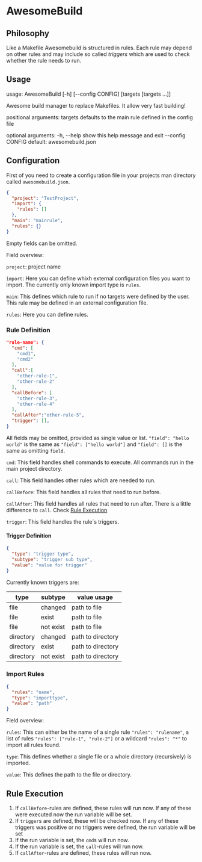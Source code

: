 # AwesomeBuild

## Philosophy

Like a Makefile Awesomebuild is structured in rules. Each rule may depend on other rules and may include so called _triggers_ which are used to check whether the rule needs to run.

## Usage

usage: AwesomeBuild [-h] [--config CONFIG] [targets [targets ...]]

Awesome build manager to replace Makefiles. It allow very fast building!

positional arguments:
  targets          defaults to the main rule defined in the config file

optional arguments:
  -h, --help       show this help message and exit
  --config CONFIG  default: awesomebuild.json

## Configuration

First of you need to create a configuration file in your projects man directory called `awesomebuild.json`.

```json
{
  "project": "TestProject",
  "import": {
    "rules": []
  },
  "main": "mainrule",
  "rules": {}
}
```
Empty fields can be omitted.

Field overview:

`project`: project name

`ìmport`: Here you can define whixh external configuration files you want to import. The currently only known import type is `rules`.

`main`: This defines which rule to run if no targets were defined by the user. This rule may be defined in an external configuration file.

`rules`: Here you can define rules.

### Rule Definition

```json
"rule-name": {
  "cmd": [
    "cmd1",
    "cmd2"
  ],
  "call":[
    "other-rule-1",
    "other-rule-2"
  ],
  "callBefore": [
    "other-rule-3",
    "other-rule-4"
  ],
  "callAfter":"other-rule-5",
  "trigger": [],
}
```
All fields may be omitted, provided as single value or list.
`"field": "hello world"` is the same as `"field": ["hello world"]` and `"field": []` is the same as omitting `field`.

`cmd`: This field handles shell commands to execute. All commands run in the main project directory.

`call`: This field handles other rules which are needed to run.

`callBefore`: This field handles all rules that need to run before.

`callAfter`: This field handles all rules that need to run after. There is a little difference to `call`. Check [Rule Execution](#rule-execution)

`trigger`: This field handles the rule´s triggers.


#### Trigger Definition
```json
{
  "type": "trigger type",
  "subtype": "trigger sub type",
  "value": "value for trigger"
}
```

Currently known triggers are:

type | subtype | value usage
--- | --- | ---
file | changed | path to file
file | exist | path to file
file | not exist | path to file
directory | changed | path to directory
directory | exist | path to directory
directory | not exist | path to directory

### Import Rules

```json
{
  "rules": "name",
  "type": "importtype",
  "value": "path"
}
```

Field overview:

`rules`: This can either be the name of a single rule `"rules": "rulename"`, a list of rules `"rules": ["rule-1", "rule-2"]` or a wildcard `"rules": "*"` to import all rules found.

`type`: This defines whether a single file or a whole directory (recursively) is imported.

`value`: This defines the path to the file or directory.

## Rule Execution
1. If `callBefore`-rules are defined, these rules will run now. If any of these were executed now the run variable will be set.
2. If `trigger`s are defined, these will be checked now. If any of these triggers was positive or no triggers were defined, the run variable will be set
3. If the run variable is set, the `cmd`s will run now.
4. If the run variable is set, the `call`-rules will run now.
5. If `callAfter`-rules are defined, these rules will run now.
